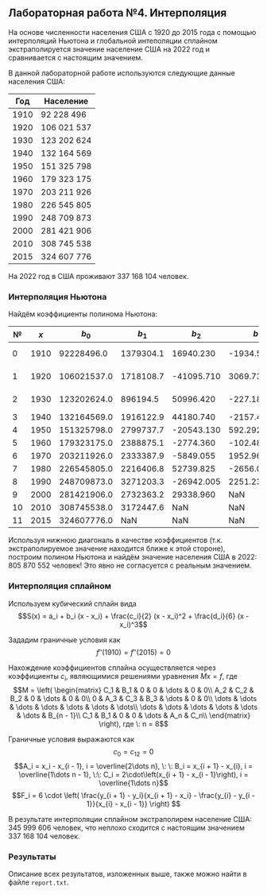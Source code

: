 ## Лабораторная работа №4. Интерполяция

На основе численности населения США с 1920 до 2015 года с помощью интерполяций Ньютона и глобальной интеполяции сплайном экстраполируется значение население США на 2022 год и сравнивается с настоящим значением.

В данной лабораторной работе используются следующие данные населения США:

|Год |Население |
| --- | --- |
|1910|92 228 496|
|1920|106 021 537|
|1930|123 202 624|
|1940|132 164 569|
|1950|151 325 798|
|1960|179 323 175|
|1970|203 211 926|
|1980|226 545 805|
|1990|248 709 873|
|2000|281 421 906|
|2010|308 745 538|
|2015|324 607 776|

На 2022 год в США проживают 337 168 104 человек.

### Интерполяция Ньютона

Найдём коэффициенты полинома Ньютона:

| №   |$x$   |    $b_0$   |   $b_1$  |   $b_2$   |    $b_3$    |    $b_4$   |   $b_5$  |   $b_6$  |   $b_7$  |   $b_8$  |     $b_9$    |    $b_10$     |   $b_11$   |
| --- | ---  |    ---     |   ---    |    ---    |      ---    |     ---    |   ---    |    ---   |    ---   |   ---    |      ---     |      ---      |     ---    |
|0   |1910  | 92228496.0  |1379304.1 | 16940.230 |-1934.531333 | 125.106725 |-4.150598 | 0.080565 |-0.000756 |-0.000008 | 5.099328e-07 |-1.430668e-08  |3.689161e-10|
|1   |1920  |106021537.0  |1718108.7 |-41095.710 | 3069.737667 | -82.423175 | 0.683327 | 0.027611 |-0.001362 | 0.000038 |-9.207357e-07 | 2.442951e-08  |         NaN|
|2   |1930  |123202624.0  | 896194.5 | 50996.420 | -227.189333 | -48.256825 | 2.340014 |-0.067705 | 0.001705 |-0.000045 | 1.400068e-06 |          NaN  |         NaN|
|3   |1940  |132164569.0  |1916122.9 | 44180.740 |-2157.462333 |  68.743867 |-1.722268 | 0.051623 |-0.001858 | 0.000074 |          NaN |          NaN  |         NaN|
|4   |1950  |151325798.0  |2799737.7 |-20543.130 |  592.292333 | -17.369554 | 1.375117 |-0.078456 | 0.003727 |      NaN |          NaN |          NaN  |         NaN|
|5   |1960  |179323175.0  |2388875.1 | -2774.360 | -102.489833 |  51.386312 |-3.332238 | 0.163792 |      NaN |      NaN |          NaN |          NaN  |         NaN|
|6   |1970  |203211926.0  |2333387.9 | -5849.055 | 1952.962667 |-115.225592 | 5.676314 |      NaN |      NaN |      NaN |          NaN |          NaN  |         NaN|
|7   |1980  |226545805.0  |2216406.8 | 52739.825 |-2656.061000 | 140.208560 |      NaN |      NaN |      NaN |      NaN |          NaN |          NaN  |         NaN|
|8   |1990  |248709873.0  |3271203.3 |-26942.005 | 2251.238600 |        NaN |      NaN |      NaN |      NaN |      NaN |          NaN |          NaN  |         NaN|
|9   |2000  |281421906.0  |2732363.2 | 29338.960 |         NaN |        NaN |      NaN |      NaN |      NaN |      NaN |          NaN |          NaN  |         NaN|
|10  |2010  |308745538.0  |3172447.6 |       NaN |         NaN |        NaN |      NaN |      NaN |      NaN |      NaN |          NaN |          NaN  |         NaN|
|11  |2015  |324607776.0  |      NaN |       NaN |         NaN |        NaN |      NaN |      NaN |      NaN |      NaN |          NaN |          NaN  |         NaN|

Используя нижнюю диагональ в качестве коэффициентов (т.к. экстраполируемое значение находится ближе к этой стороне), построим полином Ньютона и найдём значение населения США в 2022: 805 870 552 человек! Это явно не согласуется с реальным значением.

### Интерполяция сплайном

Используем кубический сплайн вида 
$$S(x) = a_i + b_i (x - x_i) + \frac{c_i}{2} (x - x_i)^2 +  \frac{d_i}{6} (x - x_i)^3$$ 

Зададим граничные условия как 
$$f''(1910) = f''(2015) = 0$$

Нахождение коэффициентов сплайна осуществляется через коэффициенты $c_i$, являющимися решениями уравнения $Mx = f$, где
$$M = \left(
    \begin{matrix}
        C_1 & B_1 & 0 & 0 & \dots & 0 & 0\\
        A_2 & C_2 & B_2 & 0 & \dots & 0 & 0\\
        0 & A_3 & C_3 & B_3 & \dots & 0 & 0\\
        \dots & \dots & \dots & \dots & \dots & \dots & \dots\\
        \dots & \dots & \dots & \dots & \dots & \dots & B_{n - 1}\\
        C_1 & B_1 & 0 & 0 & \dots & A_n & C_n\\
    \end{matrix}
    \right), где \: n = 8$$

Граничные условия выражаются как $$c_0 = c_{12} = 0$$
$$A_i = x_i - x_{i - 1}, i = \overline{2\dots n}, \: \:
  B_i = x_{i + 1} - x_{i}, i = \overline{1\dots n - 1}, \:\:
  C_i = 2\cdot\left(x_{i + 1} - x_{i - 1}\right), i = \overline{1\dots n}$$
$$F_i = 6 \cdot \left(
    \frac{y_{i + 1} - y_i}{x_{i + 1} - x_i} - 
    \frac{y_{i} - y_{i - 1}}{x_{i} - x_{i - 1}}
    \right)
$$

В результате интерполяции сплайном экстраполирем население США: 345 999 606 человек, что неплохо сходится с настоящим значением 337 168 104 человек.

### Результаты

Описание всех результатов, изложенных выше, также можно найти в файле `report.txt`.
